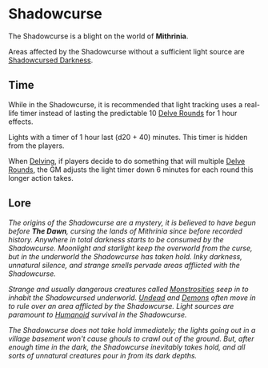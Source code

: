 # Shadowcurse

The Shadowcurse is a blight on the world of **Mithrinia**.

Areas affected by the Shadowcurse without a sufficient light source are [Shadowcursed Darkness](Darkness.md#Shadowcursed%20Darkness).

## Time

While in the Shadowcurse, it is recommended that light tracking uses a real-life timer instead of lasting the predictable 10 [Delve Rounds](../Core%20Procedures/Round.md#Delve%20Round) for 1 hour effects.

Lights with a timer of 1 hour last (d20 + 40) minutes. This timer is hidden from the players.

When [Delving](../Exploration/Delving.md), if players decide to do something that will multiple [Delve Rounds](../Core%20Procedures/Round.md#Delve%20Round), the GM adjusts the light timer down 6 minutes for each round this longer action takes.

## Lore

*The origins of the Shadowcurse are a mystery, it is believed to have begun before **The Dawn**, cursing the lands of Mithrinia since before recorded history. Anywhere in total darkness starts to be consumed by the Shadowcurse. Moonlight and starlight keep the overworld from the curse, but in the underworld the Shadowcurse has taken hold. Inky darkness, unnatural silence, and strange smells pervade areas afflicted with the Shadowcurse.*

*Strange and usually dangerous creatures called [Monstrosities](../../Resources%20for%20GMs/Creature%20Types/Monstrosity.md) seep in to inhabit the Shadowcursed underworld. [Undead](../../Resources%20for%20GMs/Creature%20Types/Undead.md) and [Demons](../../Resources%20for%20GMs/Creature%20Types/Demon.md) often move in to rule over an area afflicted by the Shadowcurse. Light sources are paramount to [Humanoid](../../Resources%20for%20GMs/Creature%20Types/Humanoid.md) survival in the Shadowcurse.*

*The Shadowcurse does not take hold immediately; the lights going out in a village basement won't cause ghouls to crawl out of the ground. But, after enough time in the dark, the Shadowcurse inevitably takes hold, and all sorts of unnatural creatures pour in from its dark depths.*
